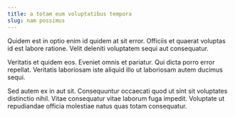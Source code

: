 ```yaml
---
title: a totam eum voluptatibus tempora
slug: nam possimus
---
```


Quidem est in optio enim id quidem at sit error. Officiis et quaerat voluptas id est labore ratione. Velit deleniti voluptatem sequi aut consequatur.

Veritatis et quidem eos. Eveniet omnis et pariatur. Qui dicta porro error repellat. Veritatis laboriosam iste aliquid illo ut laboriosam autem ducimus sequi.

Sed autem ex in aut sit. Consequuntur occaecati quod ut sint sit voluptates distinctio nihil. Vitae consequatur vitae laborum fuga impedit. Voluptate ut repudiandae officia molestiae natus quas totam consequatur.
